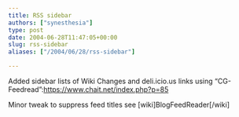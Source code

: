 ```yaml
---
title: RSS sidebar
authors: ["synesthesia"]
type: post
date: 2004-06-28T11:47:05+00:00
slug: rss-sidebar 
aliases: ["/2004/06/28/rss-sidebar"]

---
```

Added sidebar lists of Wiki Changes and deli.icio.us links using &#8220;CG-Feedread&#8221;:https://www.chait.net/index.php?p=85
  
Minor tweak to suppress feed titles see [wiki]BlogFeedReader[/wiki]